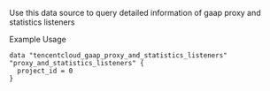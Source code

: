 Use this data source to query detailed information of gaap proxy and statistics listeners

Example Usage

```hcl
data "tencentcloud_gaap_proxy_and_statistics_listeners" "proxy_and_statistics_listeners" {
  project_id = 0
}
```